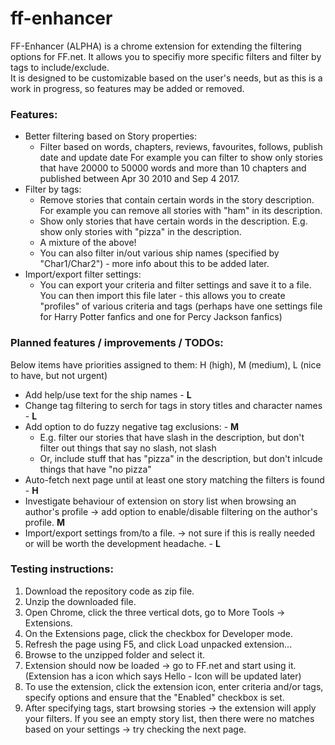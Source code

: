# ff-enhancer
FF-Enhancer (ALPHA) is a chrome extension for extending the filtering options for FF.net. 
It allows you to specifiy more specific filters and filter by tags to include/exclude.  
  It is designed to be customizable based on the user's needs, but as this is a work in progress, so features may be added or removed.  

### Features:
- Better filtering based on Story properties:
  - Filter based on words, chapters, reviews, favourites, follows, publish date and update date
    For example you can filter to show only stories that have 20000 to 50000 words and more than 10 chapters and published between Apr 30 2010 and Sep 4 2017.
- Filter by tags:
  - Remove stories that contain certain words in the story description. For example you can remove all stories with "ham" in its description.
  - Show only stories that have certain words in the description. E.g. show only stories with "pizza" in the description.
  - A mixture of the above!
  - You can also filter in/out various ship names (specified by "Char1/Char2") - more info about this to be added later.
- Import/export filter settings:
  - You can export your criteria and filter settings and save it to a file. You can then import this file later - this allows you to create "profiles" of various criteria and tags (perhaps have one settings file for Harry Potter fanfics and one for Percy Jackson fanfics)

### Planned features / improvements / TODOs:
Below items have priorities assigned to them: H (high), M (medium), L (nice to have, but not urgent)
- Add help/use text for the ship names - **L**
- Change tag filtering to serch for tags in story titles and character names - **L**
- Add option to do fuzzy negative tag exclusions: - **M**
  - E.g. filter our stories that have slash in the description, but don't filter out things that say no slash, not slash
  - Or, include stuff that has "pizza" in the description, but don't inlcude things that have "no pizza"
- Auto-fetch next page until at least one story matching the filters is found - **H**
- Investigate behaviour of extension on story list when browsing an author's profile -> add option to enable/disable filtering on the author's profile. **M**
- Import/export settings from/to a file. -> not sure if this is really needed or will be worth the development headache. - **L**


### Testing instructions:
1. Download the repository code as zip file. 
2. Unzip the downloaded file.
3. Open Chrome, click the three vertical dots, go to More Tools -> Extensions.
4. On the Extensions page, click the checkbox for Developer mode.
5. Refresh the page using F5, and click Load unpacked extension...
6. Browse to the unzipped folder and select it.
7. Extension should now be loaded -> go to FF.net and start using it. (Extension has a icon which says Hello - Icon will be updated later)
8. To use the extension, click the extension icon, enter criteria and/or tags, specify options and ensure that the "Enabled" checkbox is set.
9. After specifying tags, start browsing stories -> the extension will apply your filters. If you see an empty story list, then there were no matches based on your settings -> try checking the next page.

